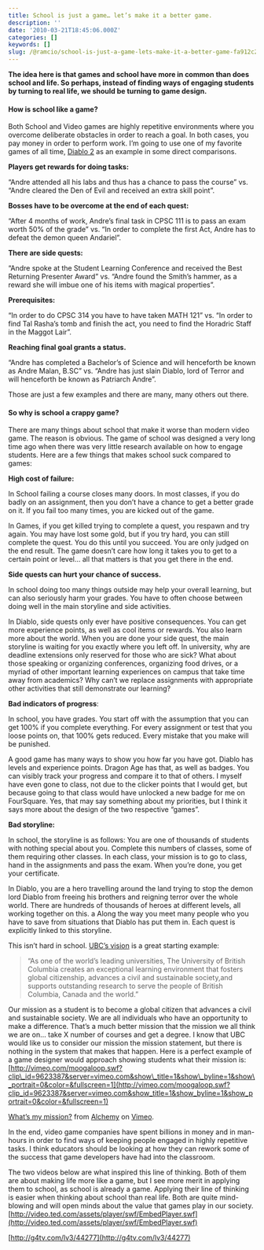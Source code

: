 ```yaml
---
title: School is just a game… let’s make it a better game.
description: ''
date: '2010-03-21T18:45:06.000Z'
categories: []
keywords: []
slug: /@ramcio/school-is-just-a-game-lets-make-it-a-better-game-fa912c2dad3e
---
```


**The idea here is that games and school have more in common than does school and life. So perhaps, instead of finding ways of engaging students by turning to real life, we should be turning to game design.**

#### How is school like a game?

Both School and Video games are highly repetitive environments where you overcome deliberate obstacles in order to reach a goal. In both cases, you pay money in order to perform work. I’m going to use one of my favorite games of all time, [Diablo 2](http://en.wikipedia.org/wiki/Diablo_II "Diablo 2") as an example in some direct comparisons.

**Players get rewards for doing tasks:**

“Andre attended all his labs and thus has a chance to pass the course” vs. “Andre cleared the Den of Evil and received an extra skill point”.

**Bosses have to be overcome at the end of each quest:**

“After 4 months of work, Andre’s final task in CPSC 111 is to pass an exam worth 50% of the grade” vs. “In order to complete the first Act, Andre has to defeat the demon queen Andariel”.

**There are side quests:**

“Andre spoke at the Student Learning Conference and received the Best Returning Presenter Award” vs. “Andre found the Smith’s hammer, as a reward she will imbue one of his items with magical properties”.

**Prerequisites:**

“In order to do CPSC 314 you have to have taken MATH 121” vs. “In order to find Tal Rasha’s tomb and finish the act, you need to find the Horadric Staff in the Maggot Lair”.

**Reaching final goal grants a status.**

“Andre has completed a Bachelor’s of Science and will henceforth be known as Andre Malan, B.SC” vs. “Andre has just slain Diablo, lord of Terror and will henceforth be known as Patriarch Andre”.

Those are just a few examples and there are many, many others out there.

#### So why is school a crappy game?

There are many things about school that make it worse than modern video game. The reason is obvious. The game of school was designed a very long time ago when there was very little research available on how to engage students. Here are a few things that makes school suck compared to games:

**High cost of failure:**

In School failing a course closes many doors. In most classes, if you do badly on an assignment, then you don’t have a chance to get a better grade on it. If you fail too many times, you are kicked out of the game.

In Games, if you get killed trying to complete a quest, you respawn and try again. You may have lost some gold, but if you try hard, you can still complete the quest. You do this until you succeed. You are only judged on the end result. The game doesn’t care how long it takes you to get to a certain point or level… all that matters is that you get there in the end.

**Side quests can hurt your chance of success.**

In school doing too many things outside may help your overall learning, but can also seriously harm your grades. You have to often choose between doing well in the main storyline and side activities.

In Diablo, side quests only ever have positive consequences. You can get more experience points, as well as cool items or rewards. You also learn more about the world. When you are done your side quest, the main storyline is waiting for you exactly where you left off. In university, why are deadline extensions only reserved for those who are sick? What about those speaking or organizing conferences, organizing food drives, or a myriad of other important learning experiences on campus that take time away from academics? Why can’t we replace assignments with appropriate other activities that still demonstrate our learning?

**Bad indicators of progress**:

In school, you have grades. You start off with the assumption that you can get 100% if you complete everything. For every assignment or test that you loose points on, that 100% gets reduced. Every mistake that you make will be punished.

A good game has many ways to show you how far you have got. Diablo has levels and experience points. Dragon Age has that, as well as badges. You can visibly track your progress and compare it to that of others. I myself have even gone to class, not due to the clicker points that I would get, but because going to that class would have unlocked a new badge for me on FourSquare. Yes, that may say something about my priorities, but I think it says more about the design of the two respective “games”.

**Bad storyline:**

In school, the storyline is as follows: You are one of thousands of students with nothing special about you. Complete this numbers of classes, some of them requiring other classes. In each class, your mission is to go to class, hand in the assignments and pass the exam. When you’re done, you get your certificate.

In Diablo, you are a hero travelling around the land trying to stop the demon lord Diablo from freeing his brothers and reigning terror over the whole world. There are hundreds of thousands of heroes at different levels, all working together on this. a Along the way you meet many people who you have to save from situations that Diablo has put them in. Each quest is explicitly linked to this storyline.

This isn’t hard in school. [UBC’s vision](http://strategicplan.ubc.ca/the-plan/vision-statement/ "UBC Vision") is a great starting example:

> “As one of the world’s leading universities, The University of British Columbia creates an exceptional learning environment that fosters global citizenship, advances a civil and sustainable society,and supports outstanding research to serve the people of British Columbia, Canada and the world.”

Our mission as a student is to become a global citizen that advances a civil and sustainable society. We are all individuals who have an opportunity to make a difference. That’s a much better mission that the mission we all think we are on… take X number of courses and get a degree. I know that UBC would like us to consider our mission the mission statement, but there is nothing in the system that makes that happen. Here is a perfect example of a game designer would approach showing students what their mission is:  
[http://vimeo.com/moogaloop.swf?clip\_id=9623387&server=vimeo.com&show\_title=1&show\_byline=1&show\_portrait=0&color=&fullscreen=1](http://vimeo.com/moogaloop.swf?clip_id=9623387&server=vimeo.com&show_title=1&show_byline=1&show_portrait=0&color=&fullscreen=1)

[What’s my mission?](http://vimeo.com/9623387) from [Alchemy](http://vimeo.com/user3073449) on [Vimeo](http://vimeo.com).

In the end, video game companies have spent billions in money and in man-hours in order to find ways of keeping people engaged in highly repetitive tasks. I think educators should be looking at how they can rework some of the success that game developers have had into the classroom.

The two videos below are what inspired this line of thinking. Both of them are about making life more like a game, but I see more merit in applying them to school, as school is already a game. Applying their line of thinking is easier when thinking about school than real life. Both are quite mind-blowing and will open minds about the value that games play in our society.  
[http://video.ted.com/assets/player/swf/EmbedPlayer.swf](http://video.ted.com/assets/player/swf/EmbedPlayer.swf)

[http://g4tv.com/lv3/44277](http://g4tv.com/lv3/44277)